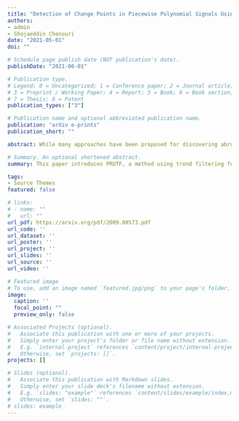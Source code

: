 ```yaml
---
title: "Detection of Change Points in Piecewise Polynomial Signals Using Trend Filtering"
authors:
- admin
- Shojaeddin Chenouri
date: "2021-05-01"
doi: ""

# Schedule page publish date (NOT publication's date).
publishDate: "2021-06-01"

# Publication type.
# Legend: 0 = Uncategorized; 1 = Conference paper; 2 = Journal article;
# 3 = Preprint / Working Paper; 4 = Report; 5 = Book; 6 = Book section;
# 7 = Thesis; 8 = Patent
publication_types: ["3"]

# Publication name and optional abbreviated publication name.
publication: "arXiv e-prints"
publication_short: ""

abstract: While many approaches have been proposed for discovering abrupt changes in piecewise constant signals, few methods are available to capture these changes in piecewise polynomial signals. In this paper, we propose a change point detection method, PRUTF, based on trend filtering. By providing a comprehensive dual solution path for trend filtering, PRUTF allows us to discover change points of the underlying signal for either a given value of the regularization parameter or a specific number of steps of the algorithm. We demonstrate that the dual solution path constitutes a Gaussian bridge process that enables us to derive an exact and efficient stopping rule for terminating the search algorithm. We also prove that the estimates produced by this algorithm are asymptotically consistent in pattern recovery. This result holds even in the case of staircases (consecutive change points of the same sign) in the signal. Finally, we investigate the performance of our proposed method for various signals and then compare its performance against some state-of-the-art methods in the context of change point detection. We apply our method to three real-world datasets including the UK House Price Index (HPI), the GISS surface Temperature Analysis (GISTEMP) and the Coronavirus disease (COVID-19) pandemic.

# Summary. An optional shortened abstract.
summary: This paper introduces PRUTF, a method using trend filtering for change point detection in piecewise polynomial signals. PRUTF offers a dual solution path for efficient stopping rules and consistent pattern recovery, even in the presence of consecutive change points. Its effectiveness is demonstrated across various signals and compared with state-of-the-art methods using real-world datasets.

tags:
- Source Themes
featured: false

# links:
# - name: ""
#   url: ""
url_pdf: https://arxiv.org/pdf/2009.08573.pdf
url_code: ''
url_dataset: ''
url_poster: ''
url_project: ''
url_slides: ''
url_source: ''
url_video: ''

# Featured image
# To use, add an image named `featured.jpg/png` to your page's folder. 
image:
  caption: ''
  focal_point: ""
  preview_only: false

# Associated Projects (optional).
#   Associate this publication with one or more of your projects.
#   Simply enter your project's folder or file name without extension.
#   E.g. `internal-project` references `content/project/internal-project/index.md`.
#   Otherwise, set `projects: []`.
projects: []

# Slides (optional).
#   Associate this publication with Markdown slides.
#   Simply enter your slide deck's filename without extension.
#   E.g. `slides: "example"` references `content/slides/example/index.md`.
#   Otherwise, set `slides: ""`.
# slides: example
---
```


